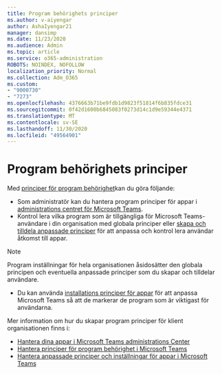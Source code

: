 ```yaml
---
title: Program behörighets principer
ms.author: v-aiyengar
author: AshaIyengar21
manager: dansimp
ms.date: 11/23/2020
ms.audience: Admin
ms.topic: article
ms.service: o365-administration
ROBOTS: NOINDEX, NOFOLLOW
localization_priority: Normal
ms.collection: Adm_O365
ms.custom:
- "9000730"
- "7273"
ms.openlocfilehash: 4376663b71be9fdb1d9823f51814f6b835fdce31
ms.sourcegitcommit: 0f42d1600b6845083f0273d14c1d9e59344e4371
ms.translationtype: MT
ms.contentlocale: sv-SE
ms.lasthandoff: 11/30/2020
ms.locfileid: "49564901"
---
```

# <a name="app-permission-policies"></a>Program behörighets principer

Med [principer för program behörighet](https://docs.microsoft.com/microsoftteams/teams-app-permission-policies)kan du göra följande:
- Som administratör kan du hantera program principer för appar i [administrations centret för Microsoft Teams](https://admin.teams.microsoft.com/policies/app-permission).
- Kontrol lera vilka program som är tillgängliga för Microsoft Teams-användare i din organisation med globala principer eller [skapa och tilldela anpassade principer](https://docs.microsoft.com/microsoftteams/teams-app-permission-policies#create-a-custom-app-permission-policy) för att anpassa och kontrol lera användar åtkomst till appar. 
> [!NOTE]
> Program inställningar för hela organisationen åsidosätter den globala principen och eventuella anpassade principer som du skapar och tilldelar användare.
- Du kan använda [installations principer för appar](https://docs.microsoft.com/microsoftteams/teams-app-setup-policies) för att anpassa Microsoft Teams så att de markerar de program som är viktigast för användarna. 


Mer information om hur du skapar program principer för klient organisationen finns i:
- [Hantera dina appar i Microsoft Teams administrations Center](https://docs.microsoft.com/MicrosoftTeams/manage-apps)
- [Hantera principer för program behörighet i Microsoft Teams](https://docs.microsoft.com/microsoftteams/teams-app-permission-policies)
- [Hantera anpassade principer och inställningar för appar i Microsoft Teams](https://docs.microsoft.com/MicrosoftTeams/teams-custom-app-policies-and-settings)
